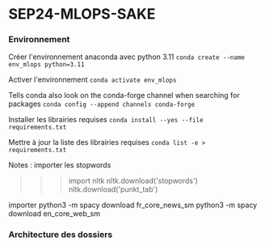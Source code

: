 # SEP24-MLOPS-SAKE

### Environnement
Créer l'environnement anaconda avec python 3.11
```conda create --name env_mlops python=3.11```

Activer l'environnement
```conda activate env_mlops```

Tells conda also look on the conda-forge channel when searching for packages
```conda config --append channels conda-forge```

Installer les librairies requises
```conda install --yes --file requirements.txt```

Mettre à jour la liste des librairies requises
```conda list -e > requirements.txt```

Notes : 
importer les stopwords
>>> import nltk
>>> nltk.download('stopwords')
>>> nltk.download('punkt_tab')

importer 
python3 -m spacy download fr_core_news_sm
python3 -m spacy download en_core_web_sm

### Architecture des dossiers

